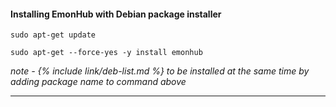 #### Installing EmonHub with Debian package installer

    sudo apt-get update
    
    sudo apt-get --force-yes -y install emonhub
    
*note - {% include link/deb-list.md %} to be installed at the same time by adding package name to command above*
    
---------------------------------------------------------------
